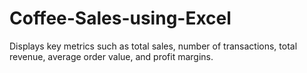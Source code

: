 # Coffee-Sales-using-Excel
Displays key metrics such as total sales, number of transactions, total revenue, average order value, and profit margins.
